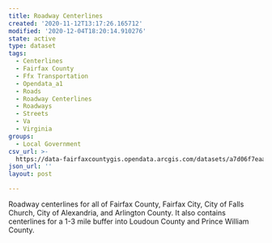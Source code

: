 ```yaml
---
title: Roadway Centerlines
created: '2020-11-12T13:17:26.165712'
modified: '2020-12-04T18:20:14.910276'
state: active
type: dataset
tags:
  - Centerlines
  - Fairfax County
  - Ffx Transportation
  - Opendata_a1
  - Roads
  - Roadway Centerlines
  - Roadways
  - Streets
  - Va
  - Virginia
groups:
  - Local Government
csv_url: >-
  https://data-fairfaxcountygis.opendata.arcgis.com/datasets/a7d06f7eaaff4b9884b09907a6f67451_0.csv?outSR=%7B%22latestWkid%22%3A2283%2C%22wkid%22%3A102746%7D
json_url: ''
layout: post

---
```

Roadway centerlines for all of Fairfax County, Fairfax City, City of Falls Church, City of Alexandria, and Arlington County. It also contains centerlines for a 1-3 mile buffer into Loudoun County and Prince William County.
